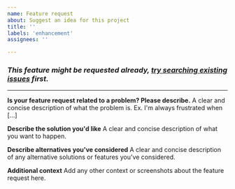 ```yaml
---
name: Feature request
about: Suggest an idea for this project
title: ''
labels: 'enhancement'
assignees: ''

---
```

### _This feature might be requested already, [try searching existing issues](https://github.com/alien78draw/aliens/labels/enhancement) first._
___

**Is your feature request related to a problem? Please describe.**
A clear and concise description of what the problem is. Ex. I'm always frustrated when [...]

**Describe the solution you'd like**
A clear and concise description of what you want to happen.

**Describe alternatives you've considered**
A clear and concise description of any alternative solutions or features you've considered.

**Additional context**
Add any other context or screenshots about the feature request here.
